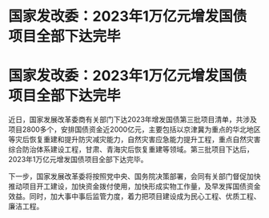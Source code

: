# 国家发改委：2023年1万亿元增发国债项目全部下达完毕

# 国家发改委：2023年1万亿元增发国债项目全部下达完毕

近日，国家发展改革委商有关部门下达2023年增发国债第三批项目清单，共涉及项目2800多个，安排国债资金近2000亿元，主要包括以京津冀为重点的华北地区等灾后恢复重建和提升防灾减灾能力，自然灾害应急能力提升工程，重点自然灾害综合防治体系建设工程，甘肃、青海灾后恢复重建等领域。第三批项目下达后，2023年1万亿元增发国债项目全部下达完毕。

下一步，国家发展改革委将按照党中央、国务院决策部署，会同有关部门督促加快推动项目开工建设，加快资金拨付使用，加快形成实物工作量，及早发挥国债资金效益。同时，加大事中事后监管力度，着力把项目建设成为民心工程、优质工程、廉洁工程。

